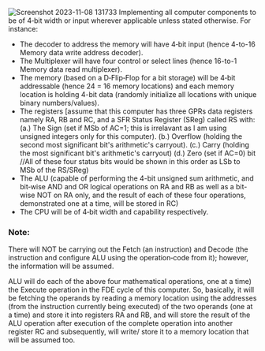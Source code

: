![Screenshot 2023-11-08 131733](https://github.com/EzeobiO/Projects/assets/143557674/b746bbc1-5c4a-43bd-8cba-7d2d95e7e4d6)
Implementing all computer components to be of 4‐bit width or input wherever applicable unless stated otherwise.
For instance:
- The decoder to address the memory will have 4‐bit input (hence 4-to-16 Memory data write address decoder).
- The Multiplexer will have four control or select lines (hence 16-to-1 Memory data read multiplexer).
- The memory (based on a D‐Flip‐Flop for a bit storage) will be 4‐bit addressable (hence 24 = 16 memory locations) and each memory location is holding 4-bit data (randomly initialize all locations with unique binary numbers/values).
- The registers [assume that this computer has three GPRs data registers namely RA, RB and RC, and a SFR Status Register (SReg) called RS with:
  (a.) The Sign (set if MSb of AC=1; this is irrelavant as I am using unsigned integers only for this computer).
  (b.) Overflow (holding the second most significant bit's arithmetic's carryout).
  (c.) Carry (holding the most significant bit's arithmetic's carryout)
  (d.) Zero (set if AC=0) bit
  //All of these four status bits would be shown in this order as LSb to MSb of the RS/SReg)
- The ALU (capable of performing the 4-bit unsigned sum arithmetic, and bit‐wise AND and OR logical operations on RA and RB as well
as a bit-wise NOT on RA only, and the result of each of these four operations, demonstrated one at a time, will be stored in RC)
- The CPU will be of 4‐bit width and capability respectively.

### Note:
There will NOT be carrying out the Fetch (an instruction) and Decode (the instruction and configure ALU using the operation‐code from it); however, the information will be assumed.

ALU will do each of the above four mathematical operations, one at a time) the Execute operation in the FDE cycle of this computer. So, basically, it will be fetching the operands by reading a memory location using the addresses (from the instruction currently being executed) of the two operands (one at a time) and store it into registers RA and RB, and will store the result of the ALU operation after execution of the complete operation into another register RC and subsequently, will write/
store it to a memory location that will be assumed too.
